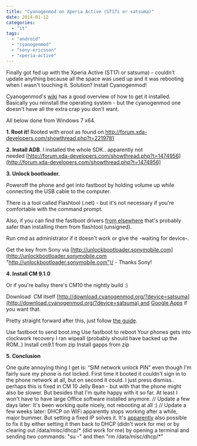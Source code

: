 ```yaml
---
title: "Cyanogenmod on Xperia Active (ST17i or satsuma)"
date: 2014-01-12
categories: 
  - "it"
tags: 
  - "android"
  - "cyanogenmod"
  - "sony-ericsson"
  - "xperia-active"
---
```


Finally got fed up with the Xperia Active (ST17i or satsuma) - couldn't update anything because all the space was used up and it was rebooting when I wasn't touching it. Solution? Install Cyanogenmod!

Cyanogenmod's [wiki](http://wiki.cyanogenmod.org/w/Install_CM_for_satsuma) has a good overview of how to get it installed. Basically you reinstall the operating system - but the cyanogenmod one doesn't have all the extra crap you don't want.

All below done from Windows 7 x64.

**1\. Root it!** Rooted with eroot as found on http://forum.xda-developers.com/showthread.php?t=2219781

**2\. Install ADB**. I installed the whole SDK.. apparently not needed [http://forum.xda-developers.com/showthread.php?t=1474956](http://forum.xda-developers.com/showthread.php?t=1474956)

**3\. Unlock bootloader.**

Poweroff the phone and get into fastboot by holding volume up while connecting the USB cable to the computer.

There is a tool called Flashtool (.net) - but it's not necessary if you're comfortable with the command prompt.

Also, if you can find the fastboot drivers [from elsewhere](http://developer.sonymobile.com/downloads/drivers/ "there is one called fastboot here on sonymobile.com") that's probably safer than installing them from flashtool (unsigned).

Run cmd as administrator if it doesn't work or give the -waiting for device-.

Get the key from Sony via [http://unlockbootloader.sonymobile.com](http://unlockbootloader.sonymobile.com "http://unlockbootloader.sonymobile.com")/ - Thanks Sony!

**4\. Install CM 9.1.0**

Or if you're ballsy there's CM10 the nightly build :)

Download  CM itself [http://download.cyanogenmod.org/?device=satsuma](http://download.cyanogenmod.org/?device=satsuma) and [Google Apps](http://wiki.cyanogenmod.org/w/Google_Apps) if you want that.

Pretty straight forward after this, just follow [the guide](http://wiki.cyanogenmod.org/w/Install_CM_for_satsuma "http://wiki.cyanogenmod.org/w/Install_CM_for_satsuma").

Use fastboot to send boot.img Use fastboot to reboot Your phones gets into clockwork recovery I ran wipeall (probably should have backed up the ROM..) Install cm9.1 from zip Install gapps from zip

**5\. Conclusion**

One quite annoying thing I get is: “SIM network unlock PIN” even though I'm fairly sure my phone is not locked. First time it booted it couldn't sign in to the phone network at all, but on second it could. I just press dismiss.. perhaps this is fixed in CM 10 Jelly Bean - but with that the phone might also be slower. But besides that I'm quite happy with it so far. At least I won't have to have large Office software installed anymore. // Update a few days later: It's been working quite nicely, not rebooting at all :) // Update a few weeks later: DHCP on WiFi apparently stops working after a while, major bummer. But setting a fixed IP solves it. It's [apparently](http://forum.cyanogenmod.com/topic/57475-wifi-problem/ "http://forum.cyanogenmod.com/topic/57475-wifi-problem/") also possible to fix it by either setting it then back to DHCP (didn't work for me) or by clearing out /data/misc/dhcp/\* (did work for me) by opening a terminal and sending two commands: "su -" and then "rm /data/misc/dhcp/\*"
